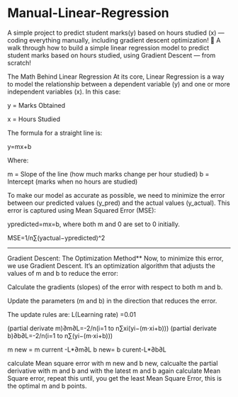 # Manual-Linear-Regression
A simple project to predict student marks(y) based on hours studied (x) — coding everything manually, including gradient descent optimization! 🧠
A walk through how to build a simple linear regression model to predict student marks based on hours studied, using Gradient Descent — from scratch!

The Math Behind Linear Regression
At its core, Linear Regression is a way to model the relationship between a dependent variable (y) and one or more independent variables (x). In this case:

y = Marks Obtained

x = Hours Studied

The formula for a straight line is:

y=mx+b

Where:

m = Slope of the line (how much marks change per hour studied)
b = Intercept (marks when no hours are studied)

To make our model as accurate as possible, we need to minimize the error between our predicted values (y_pred) and the actual values (y_actual). This error is captured using Mean Squared Error (MSE):

ypredicted=mx=b, where both m and 0 are set to 0 initially.

MSE=1/n∑(yactual−ypredicted)^2
*************************************************************
Gradient Descent: The Optimization Method**
Now, to minimize this error, we use Gradient Descent. It’s an optimization algorithm that adjusts the values of m and b to reduce the error:

Calculate the gradients (slopes) of the error with respect to both m and b.

Update the parameters (m and b) in the direction that reduces the error.

The update rules are:
L(Learning rate) =0.01

(partial derivate m)∂m∂L=-2/n(i=1 to n∑xi(yi−(m⋅xi+b)))
(partial derivate b)∂b∂L=-2/n(i=1 to n∑(yi−(m⋅xi+b)))

m new = m current -L*∂m∂L
b new= b curent-L*∂b∂L

calculate Mean square error with m new and b new, calcualte the partial derivative with m and b and with the latest m and b again calculate Mean Square error, repeat this until, you get the least Mean Square Error, this is the optimal m and b points.


